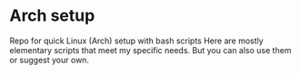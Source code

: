 # Arch setup
Repo for quick Linux (Arch) setup with bash scripts
Here are mostly elementary scripts that meet my specific needs. But you can also use them or suggest your own.
